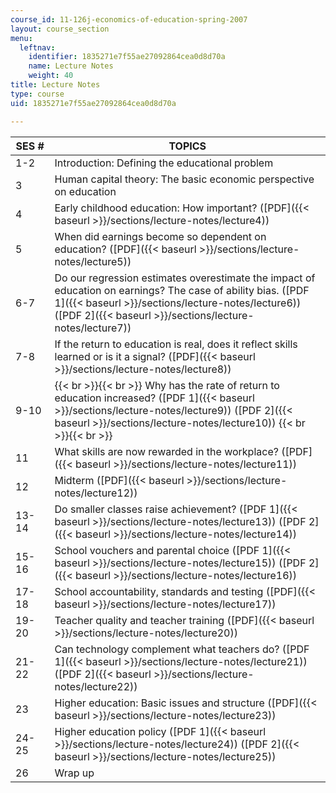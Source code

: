 ```yaml
---
course_id: 11-126j-economics-of-education-spring-2007
layout: course_section
menu:
  leftnav:
    identifier: 1835271e7f55ae27092864cea0d8d70a
    name: Lecture Notes
    weight: 40
title: Lecture Notes
type: course
uid: 1835271e7f55ae27092864cea0d8d70a

---
```


| SES # | TOPICS |
| --- | --- |
| 1-2 | Introduction: Defining the educational problem |
| 3 | Human capital theory: The basic economic perspective on education |
| 4 | Early childhood education: How important? ([PDF]({{< baseurl >}}/sections/lecture-notes/lecture4)) |
| 5 | When did earnings become so dependent on education? ([PDF]({{< baseurl >}}/sections/lecture-notes/lecture5)) |
| 6-7 | Do our regression estimates overestimate the impact of education on earnings? The case of ability bias. ([PDF 1]({{< baseurl >}}/sections/lecture-notes/lecture6)) ([PDF 2]({{< baseurl >}}/sections/lecture-notes/lecture7)) |
| 7-8 | If the return to education is real, does it reflect skills learned or is it a signal? ([PDF]({{< baseurl >}}/sections/lecture-notes/lecture8)) |
| 9-10 |  {{< br >}}{{< br >}} Why has the rate of return to education increased? ([PDF 1]({{< baseurl >}}/sections/lecture-notes/lecture9)) ([PDF 2]({{< baseurl >}}/sections/lecture-notes/lecture10)) {{< br >}}{{< br >}}  |
| 11 | What skills are now rewarded in the workplace? ([PDF]({{< baseurl >}}/sections/lecture-notes/lecture11)) |
| 12 | Midterm ([PDF]({{< baseurl >}}/sections/lecture-notes/lecture12)) |
| 13-14 | Do smaller classes raise achievement? ([PDF 1]({{< baseurl >}}/sections/lecture-notes/lecture13)) ([PDF 2]({{< baseurl >}}/sections/lecture-notes/lecture14)) |
| 15-16 | School vouchers and parental choice ([PDF 1]({{< baseurl >}}/sections/lecture-notes/lecture15)) ([PDF 2]({{< baseurl >}}/sections/lecture-notes/lecture16)) |
| 17-18 | School accountability, standards and testing ([PDF]({{< baseurl >}}/sections/lecture-notes/lecture17)) |
| 19-20 | Teacher quality and teacher training ([PDF]({{< baseurl >}}/sections/lecture-notes/lecture20)) |
| 21-22 | Can technology complement what teachers do? ([PDF 1]({{< baseurl >}}/sections/lecture-notes/lecture21)) ([PDF 2]({{< baseurl >}}/sections/lecture-notes/lecture22)) |
| 23 | Higher education: Basic issues and structure ([PDF]({{< baseurl >}}/sections/lecture-notes/lecture23)) |
| 24-25 | Higher education policy ([PDF 1]({{< baseurl >}}/sections/lecture-notes/lecture24)) ([PDF 2]({{< baseurl >}}/sections/lecture-notes/lecture25)) |
| 26 | Wrap up